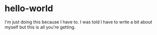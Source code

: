 # hello-world
I'm just doing this because I have to.
I was told I have to write a bit about myself but this is all you're getting.
